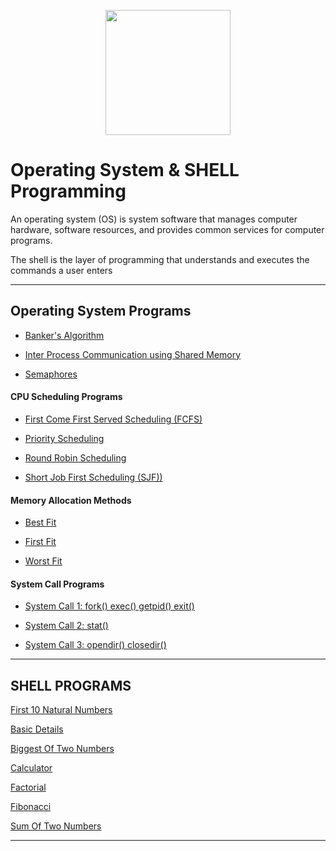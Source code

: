 [<p align="center">
<img src="https://img.icons8.com/color/96/000000/linux--v1.png" height='200'></p>](https://www.google.com/search?q=java&oq=java&aqs=chrome..69i57j69i59l3j69i60j69i65j69i60l2.1810j0j7&sourceid=chrome&ie=UTF-8)

# Operating System & SHELL Programming
An operating system (OS) is system software that manages computer hardware, software resources, and provides common services for computer programs.

The shell is the layer of programming that understands and executes the commands a user enters

---
## Operating System Programs

* [Banker's Algorithm](https://github.com/004Ajay/OperatingSystem/blob/main/bankersAlgorithm.c)

* [Inter Process Communication using Shared Memory](https://github.com/004Ajay/OperatingSystem/blob/main/ipc.c)

* [Semaphores](https://github.com/004Ajay/OperatingSystem/blob/main/semaphores.c)

#### CPU Scheduling Programs

* [First Come First Served Scheduling (FCFS)](https://github.com/004Ajay/OperatingSystem/blob/main/FCFS_Sch.c)

* [Priority Scheduling](https://github.com/004Ajay/OperatingSystem/blob/main/Priority_Sch.c)

* [Round Robin Scheduling](https://github.com/004Ajay/OperatingSystem/blob/main/RoundRobin_Sch.c)

* [Short Job First Scheduling (SJF))](https://github.com/004Ajay/OperatingSystem/blob/main/SJF_Sch.c)

#### Memory Allocation Methods

* [Best Fit](https://github.com/004Ajay/OperatingSystem/blob/main/best.c)

* [First Fit](https://github.com/004Ajay/OperatingSystem/blob/main/first.c)

* [Worst Fit](https://github.com/004Ajay/OperatingSystem/blob/main/worst.c)

#### System Call Programs

* [System Call 1: fork() exec() getpid() exit()](https://github.com/004Ajay/OperatingSystem/blob/main/SysCallForkExec.c) 

* [System Call 2: stat()](https://github.com/004Ajay/OperatingSystem/blob/main/SysCallStat.c)

* [System Call 3: opendir() closedir()](https://github.com/004Ajay/OperatingSystem/blob/main/SysCallDir.c)

---

## SHELL PROGRAMS
[First 10 Natural Numbers](https://github.com/004Ajay/OperatingSystem/blob/main/10NatNums.sh) 

[Basic Details](https://github.com/004Ajay/OperatingSystem/blob/main/BasicDetails.sh) 

[Biggest Of Two Numbers](https://github.com/004Ajay/OperatingSystem/blob/main/BiggestOfTwoNums.sh)

[Calculator](https://github.com/004Ajay/OperatingSystem/blob/main/calculator.sh) 

[Factorial](https://github.com/004Ajay/OperatingSystem/blob/main/Factorial.sh) 

[Fibonacci](https://github.com/004Ajay/OperatingSystem/blob/main/Fibonacci.sh) 

[Sum Of Two Numbers](https://github.com/004Ajay/OperatingSystem/blob/main/SumOfTwoNums.sh) 

---